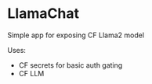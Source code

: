 # LlamaChat

Simple app for exposing CF Llama2 model

Uses:
- CF secrets for basic auth gating
- CF LLM